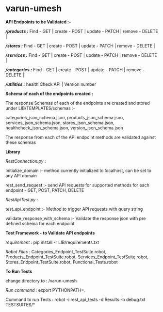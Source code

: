 # varun-umesh

**API Endpoints to be Validated :-**

**_/products :_** 
    Find    -   GET |
    create  -   POST |
    update  -   PATCH |
    remove  -   DELETE |
    
**_/stores :_** 
    Find    -   GET |
    create  -   POST |
    update  -   PATCH |
    remove  -   DELETE |
    
**_/services :_** 
    Find    -   GET |
    create  -   POST |
    update  -   PATCH |
    remove  -   DELETE |
    
**_/categories :_** 
    Find    -   GET |
    create  -   POST |
    update  -   PATCH |
    remove  -   DELETE |
    
**_/utilities :_** 
    health Check API |
    Version number


**Schema of each of the endpoints created :**

The response Schemas of each of the endpoints are created and stored under LIB/TEMPLATES/schemas :- 

categories_json_schema.json, products_json_schema.json, services_json_schema.json, stores_json_schema.json, 
healthcheck_json_schema.json, version_json_schema.json

The response from each of the API endpoint methods are validated against these schemas

**Library**

_RestConnection.py :_ 

Initialize_domain :- method currently initialized to localhost, can be set to any API domain

rest_send_request :- send API requests for supported methods for each endpoint - GET, POST, PATCH, DELETE 

_RestApiTest.py :_

test_api_endpoint :- Method to trigger API requests with query string 

validate_response_with_schema :- Validate the response json with pre defined schema for each endpoint

**Test Framework - to Validate API endpoints**

_requirement :_ pip install -r LIB/requirements.txt

_Robot Files :_ Categories_Endpoint_TestSuite.robot, Products_Endpoint_TestSuite.robot, Services_Endpoint_TestSuite.robot,
Stores_Endpoint_TestSuite.robot, Functional_Tests.robot

**To Run Tests**

change directory to : /varun-umesh

_Run command :_ export PYTHONPATH=.

Command to run Tests : robot -i rest_api_tests -d Results -b debug.txt TESTSUITES/*